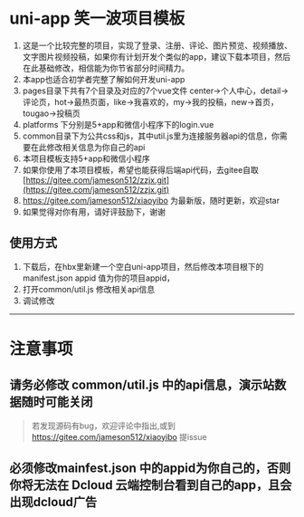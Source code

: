 # uni-app 笑一波项目模板

1. 这是一个比较完整的项目，实现了登录、注册、评论、图片预览、视频播放、文字图片视频投稿，如果你有计划开发个类似的app，建议下载本项目，然后在此基础修改，相信能为你节省部分时间精力。
2. 本app也适合初学者完整了解如何开发uni-app
3. pages目录下共有7个目录及对应的7个vue文件 center->个人中心，detail->评论页，hot->最热页面，like->我喜欢的，my->我的投稿，new->首页，tougao->投稿页
4. platforms 下分别是5+app和微信小程序下的login.vue
5. common目录下为公共css和js，其中util.js里为连接服务器api的信息，你需要在此修改相关信息为你自己的api
6. 本项目模板支持5+app和微信小程序
7. 如果你使用了本项目模板，希望也能获得后端api代码，去gitee自取[https://gitee.com/jameson512/zzjx.git](https://gitee.com/jameson512/zzjx.git)
8. https://gitee.com/jameson512/xiaoyibo 为最新版，随时更新，欢迎star
9. 如果觉得对你有用，请好评鼓励下，谢谢

## 使用方式

1. 下载后，在hbx里新建一个空白uni-app项目，然后修改本项目根下的manifest.json appid 值为你的项目appid，
2. 打开common/util.js 修改相关api信息
3. 调试修改

----

# 注意事项

## 请务必修改 common/util.js 中的api信息，演示站数据随时可能关闭


> 若发现源码有bug，欢迎评论中指出,或到 
> https://gitee.com/jameson512/xiaoyibo 提issue
> 

## 必须修改mainfest.json 中的appid为你自己的，否则你将无法在 Dcloud 云端控制台看到自己的app，且会出现dcloud广告
